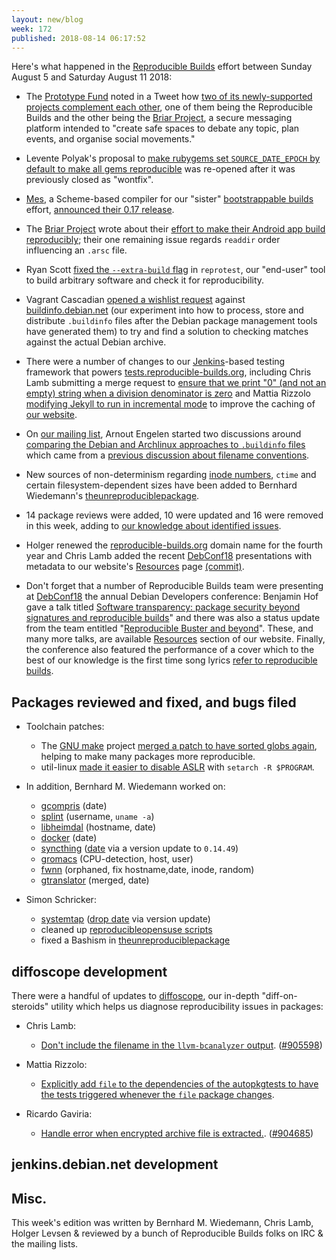 ```yaml
---
layout: new/blog
week: 172
published: 2018-08-14 06:17:52
---
```


Here's what happened in the [Reproducible Builds](https://reproducible-builds.org) effort between Sunday August 5 and Saturday August 11 2018:


* The [Prototype Fund](https://prototypefund.de/) noted in a Tweet how [two of its newly-supported projects complement each other](https://twitter.com/prototypefund/status/1027088342071029761), one of them being the Reproducible Builds and the other being the [Briar Project](https://briarproject.org/), a secure messaging platform intended to "create safe spaces to debate any topic, plan events, and organise social movements."

* Levente Polyak's proposal to [make rubygems set `SOURCE_DATE_EPOCH` by default to make all gems reproducible](https://github.com/rubygems/rubygems/issues/2290) was re-opened after it was previously closed as "wontfix".

* [Mes](https://gitlab.com/janneke/mes), a Scheme-based compiler for our "sister" [bootstrappable builds](http://bootstrappable.org) effort, [announced their 0.17 release](https://lists.reproducible-builds.org/pipermail/rb-general/2018-August/001106.html).

* The [Briar Project](https://briarproject.org/) wrote about their [effort to make their Android app build reproducibly](https://blog.grobox.de/2018/building-briar-reproducible-and-why-it-matters/); their one remaining issue regards `readdir` order influencing an `.arsc` file.

* Ryan Scott [fixed the `--extra-build` flag](https://salsa.debian.org/reproducible-builds/reprotest/commit/65960de) in `reprotest`, our "end-user" tool to build arbitrary software and check it for reproducibility.

* Vagrant Cascadian [opened a wishlist request](https://github.com/lamby/buildinfo.debian.net/issues/49) against [buildinfo.debian.net](https://buildinfo.debian.net/) (our experiment into how to process, store and distribute `.buildinfo` files after the Debian package management tools have generated them) to try and find a solution to checking matches against the actual Debian archive.

* There were a number of changes to our [Jenkins](https://jenkins.io/)-based testing framework that powers [tests.reproducible-builds.org](https://tests.reproducible-builds.org/), including Chris Lamb submitting a merge request to [ensure that we print "0" (and not an empty) string when a division denominator is zero](https://salsa.debian.org/qa/jenkins.debian.net/merge_requests/9) and Mattia Rizzolo [modifying Jekyll to run in incremental mode](https://salsa.debian.org/qa/jenkins.debian.net/commit/5b2360df) to improve the caching of [our website](https://reproducible-builds.org/).

* On [our mailing list](https://lists.reproducible-builds.org/listinfo/rb-general), Arnout Engelen started two discussions around [comparing the Debian and Archlinux approaches to `.buildinfo` files](https://lists.reproducible-builds.org/pipermail/rb-general/2018-August/001105.html) which came from a [previous discussion about filename conventions](https://lists.reproducible-builds.org/pipermail/rb-general/2018-August/001103.html).

* New sources of non-determinism regarding [inode numbers](https://en.wikipedia.org/wiki/Inode), `ctime` and certain filesystem-dependent sizes have been added to Bernhard Wiedemann's [theunreproduciblepackage](https://github.com/bmwiedemann/theunreproduciblepackage).

* 14 package reviews were added, 10 were updated and 16 were removed in this week, adding to [our knowledge about identified issues](https://tests.reproducible-builds.org/debian/index_issues.html).

* Holger renewed the [reproducible-builds.org](https://reproducible-builds.org) domain name for the fourth year and Chris Lamb added the recent [DebConf18](https://debconf18.debconf.org/) presentations with metadata to our website's [Resources](https://reproducible-builds.org/resources/) page [(commit)](https://salsa.debian.org/reproducible-builds/reproducible-website/commit/608b904).

* Don't forget that a number of Reproducible Builds team were presenting at [DebConf18](https://debconf18.debconf.org/) the annual Debian Developers conference: Benjamin Hof gave a talk titled [Software transparency: package security beyond signatures and reproducible builds](https://debconf18.debconf.org/talks/104-software-transparency-package-security-beyond-signatures-and-reproducible-builds/)" and there was also a status update from the team entitled "[Reproducible Buster and beyond](https://debconf18.debconf.org/talks/80-reproducible-buster-and-beyond/)". These, and many more talks, are available [Resources](https://reproducible-builds.org/resources/) section of our website. Finally, the conference also featured the performance of a cover which to the best of our knowledge is the first time song lyrics [refer to reproducible builds](https://salsa.debian.org/holger/under-DFSG/blob/master/under-DFSG.txt#L30).


Packages reviewed and fixed, and bugs filed
-------------------------------------------

* Toolchain patches:
    * The [GNU make](https://www.gnu.org/software/make/) project [merged a patch to have sorted globs again](https://savannah.gnu.org/bugs/?52076), helping to make many packages more reproducible.
    * util-linux [made it easier to disable ASLR](https://github.com/karelzak/util-linux/issues/668) with `setarch -R $PROGRAM`.

* In addition, Bernhard M. Wiedemann worked on:
    * [gcompris](https://build.opensuse.org/request/show/627391) (date)
    * [splint](https://build.opensuse.org/request/show/627757) (username, `uname -a`)
    * [libheimdal](https://build.opensuse.org/request/show/627941) (hostname, date)
    * [docker](https://build.opensuse.org/request/show/628476) (date)
    * [syncthing](https://build.opensuse.org/request/show/628525) ([date](https://github.com/syncthing/syncthing/commit/c51365c634c9687009778caf097ba059b88f8805) via a version update to `0.14.49`)
    * [gromacs](https://gerrit.gromacs.org/8156) (CPU-detection, host, user)
    * [fwnn](https://osdn.net/projects/freewnn/ticket/38482) (orphaned, fix hostname,date, inode, random)
    * [gtranslator](https://gitlab.gnome.org/GNOME/gtranslator/merge_requests/3) (merged, date)

* Simon Schricker:
    * [systemtap](https://build.opensuse.org/request/show/627384) ([drop date](https://sourceware.org/ml/systemtap/2017-q4/msg00166.html) via version update)
    * cleaned up [reproducibleopensuse scripts](https://github.com/bmwiedemann/reproducibleopensuse/pull/1)
    * fixed a Bashism in [theunreproduciblepackage](https://github.com/bmwiedemann/theunreproduciblepackage/pull/5)

diffoscope development
----------------------

There were a handful of updates to [diffoscope](https://diffoscope.org), our in-depth "diff-on-steroids" utility which helps us diagnose reproducibility issues in packages:

* Chris Lamb:
    * [Don't include the filename in the `llvm-bcanalyzer` output](https://salsa.debian.org/reproducible-builds/diffoscope/commit/1599b01). ([#905598](https://bugs.debian.org/905598))

* Mattia Rizzolo:
    * [Explicitly add `file` to the dependencies of the autopkgtests to have the tests triggered whenever the `file` package changes](https://salsa.debian.org/reproducible-builds/diffoscope/commit/fc0ae56).

* Ricardo Gaviria:
    * [Handle error when encrypted archive file is extracted.](https://salsa.debian.org/reproducible-builds/diffoscope/commit/a6beb04). ([#904685](https://bugs.debian.org/904685))

jenkins.debian.net development
------------------------------



Misc.
-----

This week's edition was written by Bernhard M. Wiedemann, Chris Lamb, Holger Levsen & reviewed by a bunch of Reproducible Builds folks on IRC & the mailing lists.
